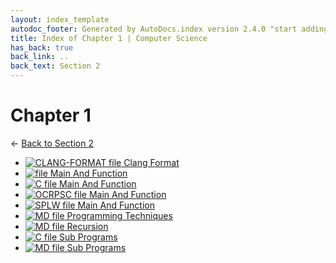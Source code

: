 ```yaml
---
layout: index_template
autodoc_footer: Generated by AutoDocs.index version 2.4.0 "start adding backlinks" ⓒ Starwort, 2020
title: Index of Chapter 1 | Computer Science
has_back: true
back_link: ..
back_text: Section 2
---
```


# **Chapter 1**

← [Back to Section 2](..)

- [![CLANG-FORMAT file](https://img.icons8.com/windows/512/03dac6/file-configuration.png) Clang Format](./.clang-format)
- [![ file](https://img.icons8.com/windows/512/03dac6/binary-file.png) Main And Function](./main_and_function)
- [![C file](https://img.icons8.com/windows/512/03dac6/c.png) Main And Function](./main_and_function.c)
- [![OCRPSC file](https://img.icons8.com/windows/512/03dac6/code-file.png) Main And Function](./main_and_function.ocrpsc)
- [![SPLW file](https://starwort.github.io/computer-science/icon-splw.png) Main And Function](./main_and_function.splw)
- [![MD file](https://img.icons8.com/windows/512/03dac6/regular-document.png) Programming Techniques](./programming_techniques.html)
- [![MD file](https://img.icons8.com/windows/512/03dac6/regular-document.png) Recursion](./recursion.html)
- [![C file](https://img.icons8.com/windows/512/03dac6/c.png) Sub Programs](./sub_programs.c)
- [![MD file](https://img.icons8.com/windows/512/03dac6/regular-document.png) Sub Programs](./sub_programs.html)

